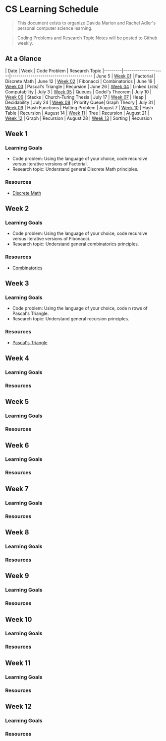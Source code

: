 # CS Learning Schedule

> This document exists to organize Davida Marion and Rachel Adler's personal computer science learning.

> Coding Problems and Research Topic Notes will be posted to Github weekly.

## At a Glance

| Date    | Week                | Code Problem | Research Topic
|---------|---------------------|-----------------------------------------
| June 5  | [Week 01](#week-1)  | Factorial | Discrete Math
| June 12  | [Week 02](#week-2)  | Fibonacci | Combinatorics
| June 19  | [Week 03](#week-3)  | Pascal's Triangle | Recursion
| June 26  | [Week 04](#week-4)  | Linked Lists| Computability
| July 3  | [Week 05](#week-5)  | Queues | Godel's Theorem
| July 10  | [Week 06](#week-6)  | Stacks | Church-Turing Thesis
| July 17  | [Week 07](#week-7)  | Heap | Decidability
| July 24  | [Week 08](#week-8)  | Priority Queue| Graph Theory
| July 31  | [Week 09](#week-9)  | Hash Functions | Halting Problem
| August 7 | [Week 10](#week-10)  | Hash Table | Recursion
| August 14 | [Week 11](#week-11) | Tree | Recursion
| August 21 | [Week 12](#week-12) | Graph | Recursion
| August 28 | [Week 13](#week-13) | Sorting | Recursion

## Week 1

### Learning Goals
+ Code problem: Using the language of your choice, code recursive versus iterative versions of Factorial.
+ Research topic: Understand general Discrete Math principles.

### Resources
+ [Discrete Math](http://en.wikipedia.org/wiki/Discrete_mathematics)

## Week 2

### Learning Goals
+ Code problem: Using the language of your choice, code recursive versus iterative versions of Fibonacci.
+ Research topic: Understand general combinatorics principles.

### Resources
+ [Combinatorics](http://en.wikipedia.org/wiki/Combinatorics)

## Week 3

### Learning Goals
+ Code problem: Using the language of your choice, code n rows of Pascal's Triangle.
+ Research topic: Understand general recursion principles.

### Resources
+ [Pascal's Triangle](http://en.wikipedia.org/wiki/Pascal%27s_triangle)

## Week 4
### Learning Goals
### Resources

## Week 5
### Learning Goals
### Resources

## Week 6
### Learning Goals
### Resources

## Week 7
### Learning Goals
### Resources

## Week 8
### Learning Goals
### Resources

## Week 9
### Learning Goals
### Resources

## Week 10
### Learning Goals
### Resources

## Week 11
### Learning Goals
### Resources

## Week 12
### Learning Goals
### Resources
